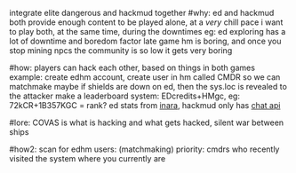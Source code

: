 integrate elite dangerous and hackmud together
#why:
    ed and hackmud both provide enough content to be played alone, at a *very* chill pace
    i want to play both, at the same time, during the downtimes
    eg: ed exploring has a lot of downtime and boredom factor
        late game hm is boring, and once you stop mining npcs the community is so low it gets very boring

#how:
    players can hack each other, based on things in both games
    example:
    create edhm account, create user in hm called CMDR<name> so we can matchmake
    maybe if shields are down on ed, then the sys.loc is revealed to the attacker
    make a leaderboard system: EDcredits+HMgc, eg: 72kCR+1B357KGC = rank?
    ed stats from [inara](https://inara.cz/inara-api/), hackmud only has [chat api](https://www.hackmud.com/forums/general_discussion/chat_api_documentation)

#lore:
    COVAS is what is hacking and what gets hacked, silent war between ships    

#how2:
    scan for edhm users: (matchmaking)
    priority: cmdrs who recently visited the system where you currently are

[//]: # (what language? dart? kotlin? why not java)
[//]: # (keep going)